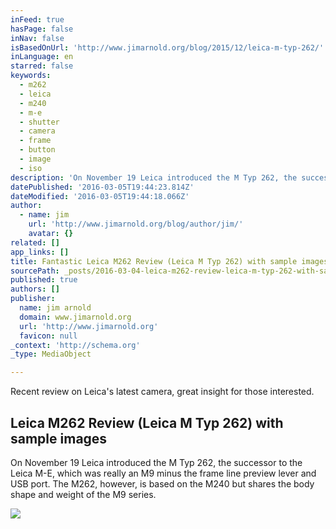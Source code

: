 ```yaml
---
inFeed: true
hasPage: false
inNav: false
isBasedOnUrl: 'http://www.jimarnold.org/blog/2015/12/leica-m-typ-262/'
inLanguage: en
starred: false
keywords:
  - m262
  - leica
  - m240
  - m-e
  - shutter
  - camera
  - frame
  - button
  - image
  - iso
description: 'On November 19 Leica introduced the M Typ 262, the successor to the Leica M-E, which was really an M9 minus the frame line preview lever and USB port. The M262, however, is based on the M240 but shares the body shape and weight of the M9 series.'
datePublished: '2016-03-05T19:44:23.814Z'
dateModified: '2016-03-05T19:44:18.066Z'
author:
  - name: jim
    url: 'http://www.jimarnold.org/blog/author/jim/'
    avatar: {}
related: []
app_links: []
title: Fantastic Leica M262 Review (Leica M Typ 262) with sample images
sourcePath: _posts/2016-03-04-leica-m262-review-leica-m-typ-262-with-sample-images.md
published: true
authors: []
publisher:
  name: jim arnold
  domain: www.jimarnold.org
  url: 'http://www.jimarnold.org'
  favicon: null
_context: 'http://schema.org'
_type: MediaObject

---
```

Recent review on Leica's latest camera, great insight for those interested.

<article style=""><h1>Leica M262 Review (Leica M Typ 262) with sample images</h1><p>On November 19 Leica introduced the M Typ 262, the successor to the Leica M-E, which was really an M9 minus the frame line preview lever and USB port. The M262, however, is based on the M240 but shares the body shape and weight of the M9 series.</p><img src="https://s3-us-west-2.amazonaws.com/the-grid-img/p/e79ca5d0a4fa2a1b7868bd6d6b7e2ed9ccdc4cad.jpg" /></article>